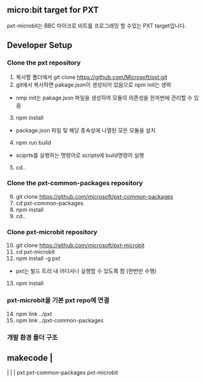 ## micro:bit target for PXT

pxt-microbit는 BBC 마이크로 비트를 프로그래밍 할 수있는 PXT target입니다.

## Developer Setup
### Clone the pxt repository
1. 복사할 폴더에서 git clone https://github.com/Microsoft/pxt.git
2. git에서 복사하면 pakage.json이 생성되어 있음으로 npm init는 생략
 * nmp init는 pakage.json 파일을 생성하여 모듈의 의존성을 한꺼번에 관리할 수 있음 
3. npm install 
 * package.json 파일 및 해당 종속성에 나열된 모든 모듈을 설치 
4. npm run build
 * sciprts를 실행하는 명령어로 scripts에 build명령어 실행 
5. cd..

### Clone the pxt-common-packages repository 
6. git clone https://github.com/microsoft/pxt-common-packages
7. cd pxt-common-packages
8. npm install
9. cd..

### Clone pxt-microbit repository
10. git clone https://github.com/microsoft/pxt-microbit
11. cd pxt-microbit
12. npm install -g pxt
 * pxt는 빌드 트리 내 어디서나 실행할 수 있도록 함 (한번만 수행) 
13. npm install

### pxt-microbit을 기본 pxt repo에 연결
14. npm link ../pxt
15. npm link ../pxt-common-packages

### 개발 환경 폴더 구조
 makecode
          |
  ----------------------------------
  |       |                        |
 pxt      pxt-common-packages  pxt-microbit
